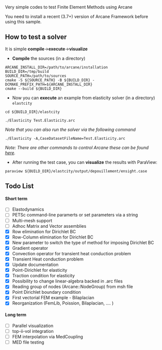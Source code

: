 Very simple codes to test Finite Element Methods using Arcane

You need to install a recent (3.7+) version of Arcane Framework before using this sample.

## How to test a solver  ##

It is simple **compile**$\rightarrow$**execute**$\rightarrow$**visualize**

- **Compile** the sources (in a directory)

~~~{sh}
ARCANE_INSTALL_DIR=/path/to/arcane/installation
BUILD_DIR=/tmp/build
SOURCE_PATH=/path/to/sources
cmake -S ${SOURCE_PATH} -B ${BUILD_DIR} -DCMAKE_PREFIX_PATH=${ARCANE_INSTALL_DIR}
cmake --build ${BUILD_DIR}
~~~

- Now you can **execute** an example from  elasticity solver (in a directory) `elastcity`
~~~{sh}
cd ${BUILD_DIR}/elastcity
~~~
~~~{sh}
./Elasticity Test.Elasticity.arc
~~~

*Note that you can also run the solver via the following command* 
~~~{sh}
./Elasticity -A,CaseDatasetFileName=Test.Elasticity.arc
~~~
  *Note: There are other commands to control Arcane these can be found [here](https://arcaneframework.github.io/arcane/userdoc/html/d8/dd6/arcanedoc_execution_launcher.html).* 

- After running the test case, you can **visualize** the results with ParaView:

~~~{sh}
paraview ${BUILD_DIR}/elastcity/output/depouillement/ensight.case
~~~

## Todo List ##

#### Short term ####
- [ ] Elastodynamics
- [ ] PETSc command-line paramerts or set parameters via a string
- [ ] Multi-mesh support
- [ ] Adhoc Matrix and Vector assemblies
- [x] Row elimination for Dirichlet BC
- [x] Row-Column elimination for Dirichlet BC
- [x] New parameter to switch the type of method for imposing Dirichlet BC
- [x] Gradient operator
- [x] Convection operator for transient heat conduction problem
- [x] Transient Heat conduction problem
- [x] Update documentation
- [x] Point-Dirichlet for elasticity
- [x] Traction condition for elasticity
- [x] Possibility to change linear-algebra backed in .arc files
- [x] Reading group of nodes (Arcane::NodeGroup) from msh file 
- [x] Point Dirichlet boundary condition
- [x] First vectorial FEM example - Bilaplacian
- [x] Reorganization (FemLib, Poission, Bilaplacian, .... )

#### Long term ####

- [ ] Parallel visualization
- [ ] top-ii-vol integration
- [ ] FEM interpolation via MedCoupling
- [ ] MED file testing
